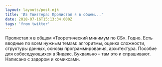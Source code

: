 ```yaml
---
layout: layouts/post.njk
title: 'Из Твиттера: Пролистал я в общем...'
date: 2018-07-16T15:13:34.000Z
tags: 'from twitter'
---
```



Пролистал я в общем «Теоретический минимум по CS». Годно. Есть вводные по всем нужным темам: алгоритмы, оценка сложности, структуры данных, основы программирования, архитектура. Пособие для собеседующихся в Яндекс. Буквально – там это и спрашивают. Написано с задором и комиксами.
